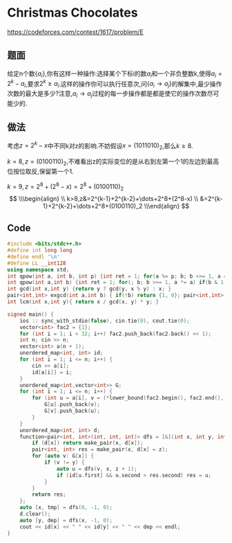 # Christmas Chocolates

https://codeforces.com/contest/1617/problem/E

## 题面

给定n个数$\{a_i\}$,你有这样一种操作:选择某个下标i的数$a_i$和一个非负整数k,使得$a_i=2^k-a_i$,要求$2^k\geq a_i$.这样的操作你可以执行任意次,问$\{a_i\rightarrow a_j\}$的解集中,最少操作次数的最大是多少?注意,$a_i\rightarrow a_j$过程的每一步操作都是都是使它的操作次数尽可能少的.

## 做法

考虑$z=2^k-x$中不同k对z的影响.不妨假设$x=(1011010)_2$,那么$k\geq8$.

$k=8,z=(0100110)_2$,不难看出z的实际变位的是从右到左第一个1的左边到最高位按位取反,保留第一个1.

$k=9,z=2^8+(2^8-x)=2^8+(0100110)_2$
$$
\\\begin{align}
\\ k>8,z&=2^{k-1}+2^{k-2}+\dots+2^8+(2^8-x)
\\ &=2^{k-1}+2^{k-2}+\dots+2^8+(0100110)_2
\\\end{align}
$$






## Code

```C++
#include <bits/stdc++.h>
#define int long long
#define endl '\n'
#define LL __int128
using namespace std;
int qpow(int a, int b, int p) {int ret = 1; for(a %= p; b; b >>= 1, a = a * a % p) if(b & 1) ret = ret * a % p; return ret; }
int qpow(int a,int b) {int ret = 1; for(; b; b >>= 1, a *= a) if(b & 1) ret *= a; return ret; }
int gcd(int x,int y) {return y ? gcd(y, x % y) : x; }
pair<int,int> exgcd(int a,int b) { if(!b) return {1, 0}; pair<int,int> ret = exgcd(b, a % b); return {ret.second, ret.first - a / b * ret.second }; }
int lcm(int x,int y){ return x / gcd(x, y) * y; }

signed main() {
    ios :: sync_with_stdio(false), cin.tie(0), cout.tie(0);
    vector<int> fac2 = {1};
    for (int i = 1; i < 32; i++) fac2.push_back(fac2.back() << 1);
    int n; cin >> n;
    vector<int> a(n + 1);
    unordered_map<int, int> id;
    for (int i = 1; i <= n; i++) {
        cin >> a[i];
        id[a[i]] = i;
    }
    unordered_map<int,vector<int>> G;
    for (int i = 1; i <= n; i++) {
        for (int u = a[i], v = (*lower_bound(fac2.begin(), fac2.end(), u)) - u; u; u = v, v = (*lower_bound(fac2.begin(), fac2.end(), u)) - u) {
            G[u].push_back(v);
            G[v].push_back(u);
        }
    }
    unordered_map<int, int> d;
    function<pair<int, int>(int, int, int)> dfs = [&](int x, int y, int z) {
        if (d[x]) return make_pair(x, d[x]); 
        pair<int, int> res = make_pair(x, d[x] = z);
        for (auto v: G[x]) {
            if (v != y) {
                auto u = dfs(v, x, z + 1);
                if (id[u.first] && u.second > res.second) res = u;
            }
        }
        return res;
    };
    auto [x, tmp] = dfs(0, -1, 0);
    d.clear();
    auto [y, dep] = dfs(x, -1, 0);
    cout << id[x] << " " << id[y] << " " << dep << endl;
}
```

